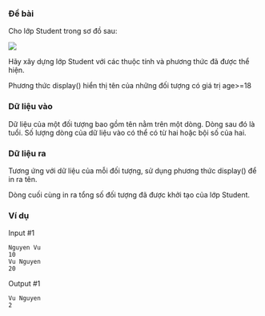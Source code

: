 ### Đề bài

Cho lớp Student trong sơ đồ sau:

![](https://i.imgur.com/mCciOvK.png)


Hãy xây dựng lớp Student với các thuộc tính và phương thức đã được thể hiện.

Phương thức display() hiển thị tên của những đối tượng có giá trị age>=18

  

### Dữ liệu vào

Dữ liệu của một đối tượng bao gồm tên nằm trên một dòng. Dòng sau đó là tuổi.
Số lượng dòng của dữ liệu vào có thể có từ hai hoặc bội số của hai.

  
### Dữ liệu ra

Tương ứng với dữ liệu của mỗi đối tượng, sử dụng phương thức display() để in ra tên.

Dòng cuối cùng in ra tổng số đối tượng đã được khởi tạo của lớp Student.

  

### Ví dụ

Input #1 
```
Nguyen Vu
10
Vu Nguyen
20
```

Output #1 
```
Vu Nguyen
2
```